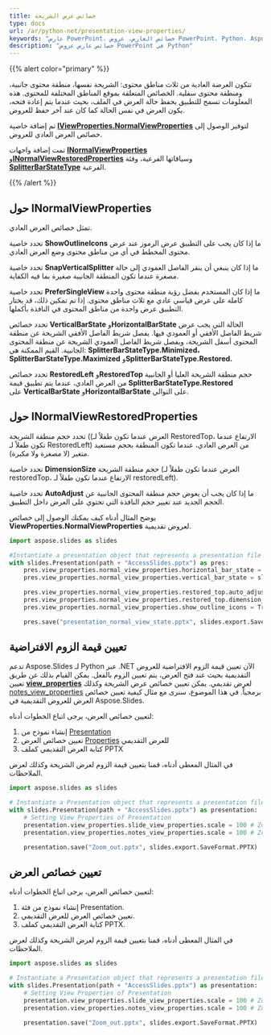 ```yaml
---
title: خصائص عرض الشريحة
type: docs
url: /ar/python-net/presentation-view-properties/
keywords: "عارض PowerPoint، خصائص العارض، عروض PowerPoint، Python، Aspose.Slides لـ Python عبر .NET"
description: "خصائص عارض عروض PowerPoint في Python"
---
```


{{% alert color="primary" %}} 

تتكون العرضة العادية من ثلاث مناطق محتوى: الشريحة نفسها، منطقة محتوى جانبية، ومنطقة محتوى سفلية. الخصائص المتعلقة بموقع المناطق المختلفة للمحتوى. هذه المعلومات تسمح للتطبيق بحفظ حالة العرض في الملف، بحيث عندما يتم إعادة فتحه، يكون العرض في نفس الحالة كما كان عند آخر حفظ للعروض.

تم إضافة خاصية [**IViewProperties.NormalViewProperties**](https://reference.aspose.com/slides/python-net/aspose.slides/iviewproperties/) لتوفير الوصول إلى خصائص العرض العادي للعروض. 

تمت إضافة واجهات [**INormalViewProperties**](https://reference.aspose.com/slides/python-net/aspose.slides/inormalviewproperties/) و[**INormalViewRestoredProperties**](https://reference.aspose.com/slides/python-net/aspose.slides/inormalviewrestoredproperties/) وسياقاتها الفرعية، وفئة [**SplitterBarStateType**](https://reference.aspose.com/slides/python-net/aspose.slides/splitterbarstatetype/) الفرعية.

{{% /alert %}} 



## **حول INormalViewProperties** 

تمثل خصائص العرض العادي.

تحدد خاصية **ShowOutlineIcons** ما إذا كان يجب على التطبيق عرض الرموز عند عرض محتوى المخطط في أي من مناطق محتوى وضع العرض العادي.

تحدد خاصية **SnapVerticalSplitter** ما إذا كان ينبغي أن ينقر الفاصل العمودي إلى حالة مصغرة عندما تكون المنطقة الجانبية صغيرة بما فيه الكفاية.

تحدد خاصية **PreferSingleView** ما إذا كان المستخدم يفضل رؤية منطقة محتوى واحدة كاملة على عرض قياسي عادي مع ثلاث مناطق محتوى. إذا تم تمكين ذلك، قد يختار التطبيق عرض واحدة من مناطق المحتوى في النافذة بأكملها.

تحدد خصائص **VerticalBarState** و**HorizontalBarState** الحالة التي يجب عرض شريط الفاصل الأفقي أو العمودي فيها. يفصل شريط الفاصل الأفقي الشريحة عن منطقة المحتوى أسفل الشريحة، ويفصل شريط الفاصل العمودي الشريحة عن منطقة المحتوى الجانبية. القيم الممكنة هي: **SplitterBarStateType.Minimized، SplitterBarStateType.Maximized** و**SplitterBarStateType.Restored.**

تحدد خصائص **RestoredLeft** و**RestoredTop** حجم منطقة الشريحة العليا أو الجانبية من العرض العادي، عندما يتم تطبيق قيمة **SplitterBarStateType.Restored** على **VerticalBarState** و**HorizontalBarState** على التوالي.



## **حول INormalViewRestoredProperties** 

تحدد حجم منطقة الشريحة ((العرض عندما تكون طفلاً لـ RestoredTop، الارتفاع عندما تكون طفلاً لـ RestoredLeft) من العرض العادي، عندما تكون المنطقة بحجم مستعيد متغير (لا مصغرة ولا مكبرة). 

تحدد خاصية **DimensionSize** حجم منطقة الشريحة (العرض عندما تكون طفلاً لـ restoredTop، الارتفاع عندما تكون طفلاً لـ restoredLeft).

تحدد خاصية **AutoAdjust** ما إذا كان يجب أن يعوض حجم منطقة المحتوى الجانبية عن الحجم الجديد عند تغيير حجم النافذة التي تحتوي على العرض داخل التطبيق.

يوضح المثال أدناه كيف يمكنك الوصول إلى خصائص **ViewProperties.NormalViewProperties** لعروض تقديمية.

```py
import aspose.slides as slides

#Instantiate a presentation object that represents a presentation file
with slides.Presentation(path + "AccessSlides.pptx") as pres:
    pres.view_properties.normal_view_properties.horizontal_bar_state = slides.SplitterBarStateType.RESTORED
    pres.view_properties.normal_view_properties.vertical_bar_state = slides.SplitterBarStateType.MAXIMIZED

    pres.view_properties.normal_view_properties.restored_top.auto_adjust = True
    pres.view_properties.normal_view_properties.restored_top.dimension_size = 80
    pres.view_properties.normal_view_properties.show_outline_icons = True

    pres.save("presentation_normal_view_state.pptx", slides.export.SaveFormat.PPTX)
```




## **تعيين قيمة الزوم الافتراضية**
تدعم Aspose.Slides لـ Python عبر .NET الآن تعيين قيمة الزوم الافتراضية للعروض التقديمية بحيث عند فتح العرض، يتم تعيين الزوم بالفعل. يمكن القيام بذلك عن طريق تعيين [**view_properties**](https://reference.aspose.com/slides/python-net/aspose.slides/viewproperties/) لعرض تقديمي. يمكن تعيين خصائص عرض الشريحة وكذلك [notes_view_properties](https://reference.aspose.com/slides/python-net/aspose.slides/viewproperties/) برمجياً. في هذا الموضوع، سنرى مع مثال كيفية تعيين خصائص العرض للعروض التقديمية في Aspose.Slides.

لتعيين خصائص العرض، يرجى اتباع الخطوات أدناه:

1. إنشاء نموذج من [Presentation](https://reference.aspose.com/slides/python-net/aspose.slides/presentation/) 
1. تعيين خصائص العرض [Properties](https://reference.aspose.com/slides/python-net/aspose.slides/viewproperties/) للعرض التقديمي
1. كتابة العرض التقديمي كملف PPTX

في المثال المعطى أدناه، قمنا بتعيين قيمة الزوم لعرض الشريحة وكذلك لعرض الملاحظات.

```py
import aspose.slides as slides

# Instantiate a Presentation object that represents a presentation file
with slides.Presentation(path + "AccessSlides.pptx") as presentation:
    # Setting View Properties of Presentation
    presentation.view_properties.slide_view_properties.scale = 100 # Zoom value in percentages for slide view
    presentation.view_properties.notes_view_properties.scale = 100 # Zoom value in percentages for notes view 

    presentation.save("Zoom_out.pptx", slides.export.SaveFormat.PPTX)
```



## **تعيين خصائص العرض**
لتعيين خصائص العرض، يرجى اتباع الخطوات أدناه:

1. إنشاء نموذج من فئة Presentation.
1. تعيين خصائص العرض للعرض التقديمي.
1. كتابة العرض التقديمي كملف PPTX.

في المثال المعطى أدناه، قمنا بتعيين قيمة الزوم لعرض الشريحة وكذلك لعرض الملاحظات.

```py
import aspose.slides as slides

# Instantiate a Presentation object that represents a presentation file
with slides.Presentation(path + "AccessSlides.pptx") as presentation:
    # Setting View Properties of Presentation
    presentation.view_properties.slide_view_properties.scale = 100 # Zoom value in percentages for slide view
    presentation.view_properties.notes_view_properties.scale = 100 # Zoom value in percentages for notes view 

    presentation.save("Zoom_out.pptx", slides.export.SaveFormat.PPTX)
```